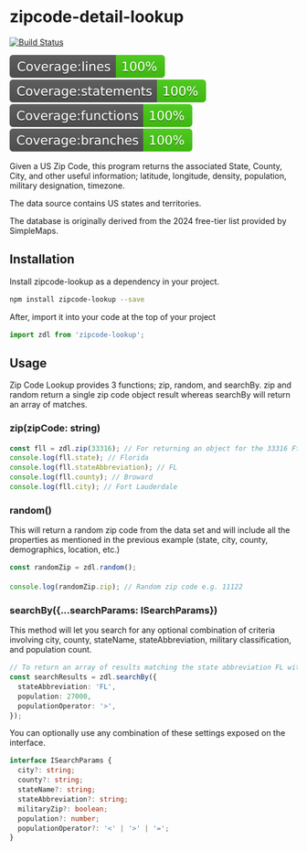 # zipcode-detail-lookup

[![Build Status](https://github.com/reallymello/zipcode-lookup/actions/workflows/node.js.yml/badge.svg)](https://github.com/reallymello/zipcode-lookup/actions/workflows/node.js.yml)

![Line Coverage](./badges/badge-lines.svg)
![Statement Coverage](./badges/badge-statements.svg)
![Function Coverage](./badges/badge-functions.svg)
![Branch Coverage](./badges/badge-branches.svg)

Given a US Zip Code, this program returns the associated State, County, City, and other useful information; latitude, longitude, density, population, military designation, timezone.

The data source contains US states and territories.

The database is originally derived from the 2024 free-tier list provided by SimpleMaps.

## Installation

Install zipcode-lookup as a dependency in your project.

```sh
npm install zipcode-lookup --save
```

After, import it into your code at the top of your project

```ts
import zdl from 'zipcode-lookup';
```

## Usage

Zip Code Lookup provides 3 functions; zip, random, and searchBy. zip and random return a single zip code object result whereas searchBy will return an array of matches.

### zip(zipCode: string)

```ts
const fll = zdl.zip(33316); // For returning an object for the 33316 Ft. Lauderdale zip code.
console.log(fll.state); // Florida
console.log(fll.stateAbbreviation); // FL
console.log(fll.county); // Broward
console.log(fll.city); // Fort Lauderdale
```

### random()

This will return a random zip code from the data set and will include all the properties as mentioned in the previous example (state, city, county, demographics, location, etc.)

```ts
const randomZip = zdl.random();

console.log(randomZip.zip); // Random zip code e.g. 11122
```

### searchBy({...searchParams: ISearchParams})

This method will let you search for any optional combination of criteria involving city, county, stateName, stateAbbreviation, military classification, and population count.

```ts
// To return an array of results matching the state abbreviation FL with population greather than 27000.
const searchResults = zdl.searchBy({
  stateAbbreviation: 'FL',
  population: 27000,
  populationOperator: '>',
});
```

You can optionally use any combination of these settings exposed on the interface.

```ts
interface ISearchParams {
  city?: string;
  county?: string;
  stateName?: string;
  stateAbbreviation?: string;
  militaryZip?: boolean;
  population?: number;
  populationOperator?: '<' | '>' | '=';
}
```
